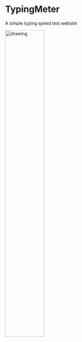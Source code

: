 # TypingMeter
 A simple typing speed test website

<img src="https://i.imgur.com/SHx5BSE.gif" alt="drawing" width="50%"/>
